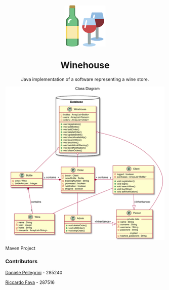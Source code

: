 <br />
<p align="center">
  <a href="https://github.com/danielepelleg/software_engineering">
    <img src="./src/main/resources/wine.png" alt="Logo" width="130" height="130">
  </a>
  <h1 align="center">Winehouse</h1>
  <p align="center">
    Java implementation of a software representing a wine store. 
    
![UMLClass](src/main/resources/Diagram1.png)

Maven Project

### Contributors

[Daniele Pellegrini](https://github.com/danielepelleg) - 285240

[Riccardo Fava](https://github.com/BeleRicks11) - 287516